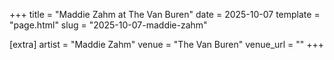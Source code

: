 +++
title = "Maddie Zahm at The Van Buren"
date = 2025-10-07
template = "page.html"
slug = "2025-10-07-maddie-zahm"

[extra]
artist = "Maddie Zahm"
venue = "The Van Buren"
venue_url = ""
+++
